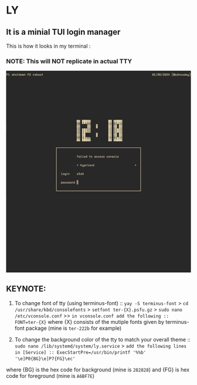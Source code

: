 # LY

## It is a minial TUI login manager

This is how it looks in my terminal :

### NOTE: This will NOT replicate in actual TTY

![alt text](image.png)

## KEYNOTE:

1. To change font of tty (using terminus-font) :: `yay -S terminus-font` > `cd /usr/share/kbd/consolefonts` > `setfont ter-{X}.psfu.gz` > `sudo nano /etc/vconsole.conf` >> `in vconsole.conf add the following :: FONT=ter-{X}`
where {X} consists of the mutiple fonts given by terminus-font package (mine is `ter-222b` for example)

2. To change the background color of the tty to match your overall theme :: `sudo nano /lib/systemd/system/ly.service` > `add the following lines in [Service] :: ExecStartPre=/usr/bin/printf '%%b' '\e]P0{BG}\e]P7{FG}\ec'`

where {BG} is the hex code for background (mine is `282828`)
and {FG} is hex code for foreground (mine is `A6BF7E`)